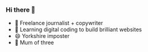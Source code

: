 ### Hi there 👋

- 💬 Freelance journalist + copywriter
- 🌱 Learning digital coding to build brilliant websites
- 😄 Yorkshire imposter
- 👯 Mum of three
<!--
**SuzyPoole/SuzyPoole** is a ✨ _special_ ✨ repository because its `README.md` (this file) appears on your GitHub profile.

Here are some ideas to get you started:

📫 How to reach me: ...
- 🤔 I’m looking for help with ...ronouns: ...
- ⚡ Fun fact: ...


-->
